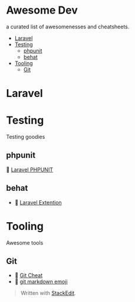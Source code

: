 
# Awesome Dev

a curated list of awesomenesses and cheatsheets.

* [Laravel](#laravel)
* [Testing](#testing)
	* [phpunit](#phpunit)
	* [behat](#behat)
* [Tooling](#tooling)
	* [Git](#git)


# Laravel



# Testing
Testing goodies  

## phpunit
:bookmark: [Laravel PHPUNIT](docs/testing/laravelPHPUNITcheat.md)
## behat
* :link: [Laravel Extention](https://github.com/laracasts/Behat-Laravel-Extension) 


# Tooling
Awesome tools

## Git
* :bookmark: [Git Cheat](docs/tooling/gitCheat.md)
* :link: [git markdown emoji](https://gist.github.com/rxaviers/7360908)




> Written with [StackEdit](https://stackedit.io/).
<!--stackedit_data:
eyJwcm9wZXJ0aWVzIjoiZXh0ZW5zaW9uczpcbiAgcHJlc2V0Oi
BnZm1cbiIsImhpc3RvcnkiOlsxNjU1OTI3NzEzLDEyMzQ3NDU1
MTksNTcxNjAxNDk1LC0xNzgzNzA2Mjg5LDE5NDA2ODY2NywtOD
k3ODg3ODA2LC03MTMyNTg0NThdfQ==
-->